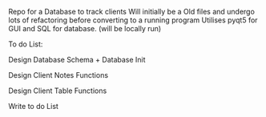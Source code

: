 Repo for a Database to track clients
Will initially be a Old files and undergo lots of refactoring before converting to a running program
Utilises pyqt5 for GUI and SQL for database. (will be locally run)

To do List:

Design Database Schema + Database Init

Design Client Notes Functions

Design Client Table Functions

Write to do List
